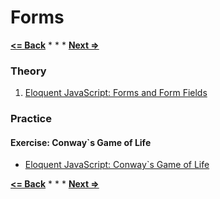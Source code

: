 # Forms

**[<= Back](../05-http-and-ajax/http-and-ajax.md.md)**		*	*	*	**[Next =>](../06-project-paint/project-paint.md)**

### Theory

1. [Eloquent JavaScript: Forms and Form Fields](http://eloquentjavascript.net/18_forms.html)

### Practice

#### Exercise: Conway`s Game of Life

* [Eloquent JavaScript: Conway`s Game of Life](http://eloquentjavascript.net/18_forms.html#h_wZdunPqDkM)

**[<= Back](../05-http-and-ajax/http-and-ajax.md.md)**		*	*	*	**[Next =>](../06-project-paint/project-paint.md)**

